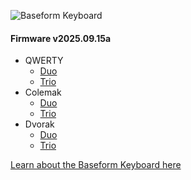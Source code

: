 ![Baseform Keyboard](https://posture.works/cdn-cgi/image/width=2048,height=1365,fit=crop,quality=80,format=auto,onerror=redirect,metadata=none/wp-content/uploads/2025/08/Cover-Creative-2.jpg)

<!-- FIRMWARE-LINKS:START - Do not edit below, this section is managed by CI -->
#### Firmware v2025.09.15a
- QWERTY
  - [Duo](https://github.com/strangekbd66/baseform/releases/download/v2025.09.15a/qwerty_duo-v2025.09.15a.zip)
  - [Trio](https://github.com/strangekbd66/baseform/releases/download/v2025.09.15a/qwerty_trio-v2025.09.15a.zip)
- Colemak
  - [Duo](https://github.com/strangekbd66/baseform/releases/download/v2025.09.15a/colemak_duo-v2025.09.15a.zip)
  - [Trio](https://github.com/strangekbd66/baseform/releases/download/v2025.09.15a/colemak_trio-v2025.09.15a.zip)
- Dvorak
  - [Duo](https://github.com/strangekbd66/baseform/releases/download/v2025.09.15a/dvorak_duo-v2025.09.15a.zip)
  - [Trio](https://github.com/strangekbd66/baseform/releases/download/v2025.09.15a/dvorak_trio-v2025.09.15a.zip)

<!-- FIRMWARE-LINKS:END -->








[Learn about the Baseform Keyboard here](https://posture.works/baseform/)

